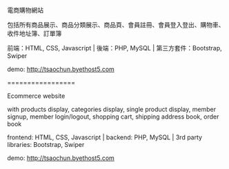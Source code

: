 電商購物網站

包括所有商品展示、商品分類展示、商品頁、會員註冊、會員登入登出、購物車、收件地址簿、訂單簿

前端：HTML, CSS, Javascript | 後端：PHP, MySQL | 第三方套件：Bootstrap, Swiper

demo: http://tsaochun.byethost5.com

=================

Ecommerce website

with products display, categories display, single product display, member signup, member login/logout, shopping cart, shipping address book, order book

frontend: HTML, CSS, Javascript | backend: PHP, MySQL | 3rd party libraries: Bootstrap, Swiper

demo: http://tsaochun.byethost5.com





